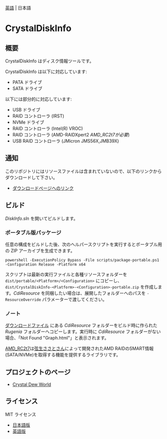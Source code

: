 [英語](./README.md) | 日本語

# CrystalDiskInfo

## 概要
CrystalDiskInfo はディスク情報ツールです。

CrystalDiskInfo は以下に対応しています:
- PATA ドライブ
- SATA ドライブ

以下には部分的に対応しています:
- USB ドライブ
- RAID コントローラ (IRST)
- NVMe ドライブ
- RAID コントローラ (Intel(R) VROC)
- RAID コントローラ (AMD-RAIDXpert2 *AMD_RC2t7が必要*)
- USB RAID コントローラ (JMicron JMS56X,JMB39X)

## 通知
このリポジトリにはリソースファイルは含まれていないので、以下のリンクからダウンロードして下さい。
- [ダウンロードページへのリンク](https://crystalmark.info/redirect.php?product=CrystalDiskInfo)

## ビルド

*DiskInfo.sln* を開いてビルドします。

### ポータブル版パッケージ

任意の構成をビルドした後、次のヘルパースクリプトを実行するとポータブル用の ZIP アーカイブを生成できます。

```
powershell -ExecutionPolicy Bypass -File scripts/package-portable.ps1 -Configuration Release -Platform x64
```

スクリプトは最新の実行ファイルと各種リソースフォルダーを `dist/portable/<Platform>/<Configuration>` にコピーし、`dist/CrystalDiskInfo-<Platform>-<Configuration>-portable.zip` を作成します。*CdiResource* を同梱したい場合は、展開したフォルダーへのパスを `-ResourceOverride` パラメーターで渡してください。

### ノート
[ダウンロードファイル](https://crystalmark.info/redirect.php?product=CrystalDiskInfo) にある *CdiResource* フォルダーをビルド時に作られた *Rugenia* フォルダーへコピーします。実行時に *CdiResource* フォルダーがない場合、「Not Found "Graph.html"」と表示されます。

[AMD_RC2t7](https://thilmera.com/project/AMD_RC2t7/)は[弦生ささとさん](https://twitter.com/thilmera7)によって開発されたAMD RAIDのSMART情報(SATA/NVMe)を取得する機能を提供するライブラリです。

## プロジェクトのページ
- [Crystal Dew World](https://crystalmark.info/)

## ライセンス
MIT ライセンス
- [日本語版](https://crystalmark.info/ja/software/crystaldiskinfo/crystaldiskinfo-license/)
- [英語版](https://crystalmark.info/en/software/crystaldiskinfo/crystaldiskinfo-license/)
